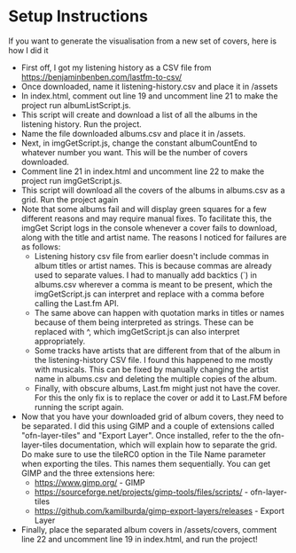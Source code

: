 # Setup Instructions

If you want to generate the visualisation from a new set of covers, here is how I did it
- First off, I got my listening history as a CSV file from https://benjaminbenben.com/lastfm-to-csv/ 
- Once downloaded, name it listening-history.csv and place it in /assets
- In index.html, comment out line 19 and uncomment line 21 to make the project run albumListScript.js.
- This script will create and download a list of all the albums in the listening history. Run the project.
- Name the file downloaded albums.csv and place it in /assets.
- Next, in imgGetScript.js, change the constant albumCountEnd to whatever number you want. This will be the number of covers downloaded.
- Comment line 21 in index.html and uncomment line 22 to make the project run imgGetScript.js.
- This script will download all the covers of the albums in albums.csv as a grid. Run the project again
- Note that some albums fail and will display green squares for a few different reasons and may require manual fixes. To facilitate this, the imgGet Script logs in the console whenever a cover fails to download, along with the title and artist name. The reasons I noticed for failures are as follows:
    - Listening history csv file from earlier doesn't include commas in album titles or artist names. This is because commas are already used to separate values. I had to manually add backtics (`) in albums.csv wherever a comma is meant to be present, which the imgGetScript.js can interpret and replace with a comma before calling the Last.fm API.  
    - The same above can happen with quotation marks in titles or names because of them being interpreted as strings. These can be replaced with ^, which imgGetScript.js can also interpret appropriately.
    - Some tracks have artists that are different from that of the album in the listening-history CSV file. I found this happened to me mostly with musicals. This can be fixed by manually changing the artist name in albums.csv and deleting the multiple copies of the album.
    - Finally, with obscure albums, Last.fm might just not have the cover. For this the only fix is to replace the cover or add it to Last.FM before running the script again.
- Now that you have your downloaded grid of album covers, they need to be separated. I did this using GIMP and a couple of extensions called "ofn-layer-tiles" and "Export Layer". Once installed, refer to the the ofn-layer-tiles documentation, which will explain how to separate the grid. Do make sure to use the tileRC0 option in the Tile Name parameter when exporting the tiles. This names them sequentially. You can get GIMP and the three extensions here:
    - https://www.gimp.org/ - GIMP
    - https://sourceforge.net/projects/gimp-tools/files/scripts/ - ofn-layer-tiles
    - https://github.com/kamilburda/gimp-export-layers/releases - Export Layer
- Finally, place the separated album covers in /assets/covers, comment line 22 and uncomment line 19 in index.html, and run the project!